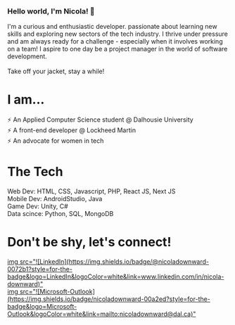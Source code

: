 ### Hello world, I'm Nicola! 👋
I'm a curious and enthusiastic developer. passionate about learning new skills and exploring new sectors of the tech industry. I thrive under pressure and am always ready for a challenge - especially when it involves working on a team! I aspire to one day be a project manager in the world of software development.<br>
<br>
Take off your jacket, stay a while!
<br>
# I am...
⚡ An Applied Computer Science student @ Dalhousie University<br>
⚡ A front-end developer @ Lockheed Martin<br>
⚡ An advocate for women in tech<br>

# The Tech
Web Dev: HTML, CSS, Javascript, PHP, React JS, Next JS<br>
Mobile Dev: AndroidStudio, Java<br>
Game Dev: Unity, C#<br>
Data scince: Python, SQL, MongoDB<br>

# Don't be shy, let's connect!
<a href="www.linkedin.com/in/nicola-downward">
  img src="![LinkedIn](https://img.shields.io/badge/@nicoladownward-0072b1?style=for-the-badge&logo=LinkedIn&logoColor=white&link=www.linkedin.com/in/nicola-downward)"
</a>
<br>
<a href="mailto:nicoladownward@dal.ca">
  img src="![Microsoft-Outlook](https://img.shields.io/badge/nicoladownward-00a2ed?style=for-the-badge&logo=Microsoft-Outlook&logoColor=white&link=mailto:nicoladownward@dal.ca)"
</a>

<!-- 
**ndownward/ndownward** is a ✨ _special_ ✨ repository because its `README.md` (this file) appears on your GitHub profile.

Here are some ideas to get you started:

- 🔭 I’m currently working on ...
- 🌱 I’m currently learning ...
- 👯 I’m looking to collaborate on ...
- 🤔 I’m looking for help with ...
- 💬 Ask me about ...
- 📫 How to reach me: ...
- 😄 Pronouns: ...
- ⚡ Fun fact: ...
 -->
